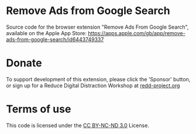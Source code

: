 # Remove Ads from Google Search
Source code for the browser extension "Remove Ads From Google Search", available on the Apple App Store: https://apps.apple.com/gb/app/remove-ads-from-google-search/id6443749337

# Donate
To support development of this extension, please click the 'Sponsor' button, or sign up for a Reduce Digital Distraction Workshop at [redd-project.org](https://redd-project.org)

# Terms of use
This code is licensed under the [CC BY-NC-ND 3.0](https://creativecommons.org/licenses/by-nc-nd/3.0/) License.
